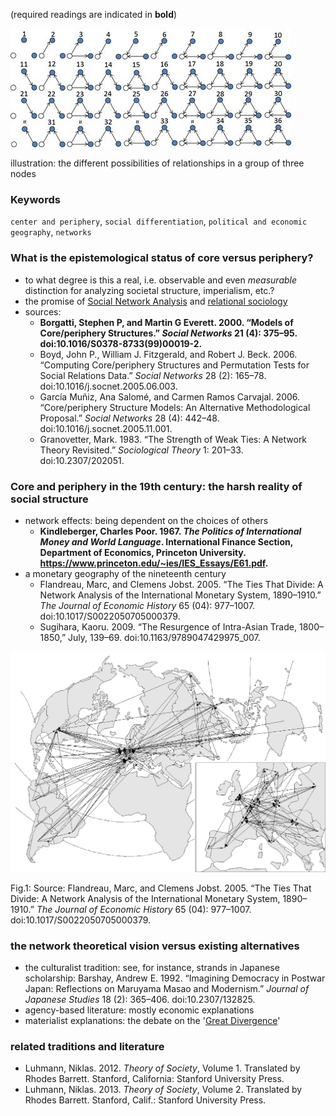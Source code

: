 (required readings are indicated in **bold**)

![what network relationships can teach us](/img_triad_constellations.jpg)

illustration: the different possibilities of relationships in a group of three nodes

### Keywords
`center and periphery`, `social differentiation`, `political and economic geography`, `networks`

### What is the epistemological status of core versus periphery?
* to what degree is this a real, i.e. observable and even *measurable* distinction for analyzing societal structure, imperialism, etc.?
* the promise of [Social Network Analysis](https://en.wikipedia.org/wiki/Social_network_analysis) and [relational sociology](https://en.wikipedia.org/wiki/Harrison_White)
* sources:
  * **Borgatti, Stephen P, and Martin G Everett. 2000. “Models of Core/periphery Structures.” *Social Networks* 21 (4): 375–95. doi:10.1016/S0378-8733(99)00019-2.**
  * Boyd, John P., William J. Fitzgerald, and Robert J. Beck. 2006. “Computing Core/periphery Structures and Permutation Tests for Social Relations Data.” *Social Networks* 28 (2): 165–78. doi:10.1016/j.socnet.2005.06.003.
  * García Muñiz, Ana Salomé, and Carmen Ramos Carvajal. 2006. “Core/periphery Structure Models: An Alternative Methodological Proposal.” *Social Networks* 28 (4): 442–48. doi:10.1016/j.socnet.2005.11.001.
  * Granovetter, Mark. 1983. “The Strength of Weak Ties: A Network Theory Revisited.” *Sociological Theory* 1: 201–33. doi:10.2307/202051.

### Core and periphery in the 19th century: the harsh reality of social structure
* network effects: being dependent on the choices of others
  * **Kindleberger, Charles Poor. 1967. *The Politics of International Money and World Language*. International Finance Section, Department of Economics, Princeton University. https://www.princeton.edu/~ies/IES_Essays/E61.pdf.**
* a monetary geography of the nineteenth century
  * Flandreau, Marc, and Clemens Jobst. 2005. “The Ties That Divide: A Network Analysis of the International Monetary System, 1890–1910.” *The Journal of Economic History* 65 (04): 977–1007. doi:10.1017/S0022050705000379.
  * Sugihara, Kaoru. 2009. “The Resurgence of Intra-Asian Trade, 1800–1850,” July, 139–69. doi:10.1163/9789047429975_007.
  
![the monetary geography of 1900](/flandreaujobstEHR.png)

Fig.1: Source: Flandreau, Marc, and Clemens Jobst. 2005. “The Ties That Divide: A Network Analysis of the International Monetary System, 1890–1910.” *The Journal of Economic History* 65 (04): 977–1007. doi:10.1017/S0022050705000379.


### the network theoretical vision versus existing alternatives
* the culturalist tradition: see, for instance, strands in Japanese scholarship: Barshay, Andrew E. 1992. “Imagining Democracy in Postwar Japan: Reflections on Maruyama Masao and Modernism.” *Journal of Japanese Studies* 18 (2): 365–406. doi:10.2307/132825.
* agency-based literature: mostly economic explanations
* materialist explanations: the debate on the '[Great Divergence](https://en.wikipedia.org/wiki/Great_Divergence)'

### related traditions and literature
* Luhmann, Niklas. 2012. *Theory of Society*, Volume 1. Translated by Rhodes Barrett. Stanford, California: Stanford University Press.
* Luhmann, Niklas. 2013. *Theory of Society*, Volume 2. Translated by Rhodes Barrett. Stanford, Calif.: Stanford University Press.
